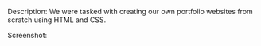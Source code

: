 Description:
We were tasked with creating our own portfolio websites from scratch using HTML and CSS.

Screenshot:



